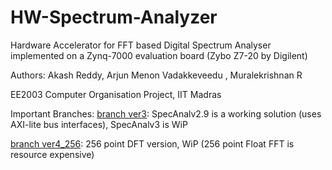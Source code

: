 # HW-Spectrum-Analyzer
Hardware Accelerator for FFT based Digital Spectrum Analyser implemented on a Zynq-7000 evaluation board (Zybo Z7-20 by Digilent)

Authors: Akash Reddy, Arjun Menon Vadakkeveedu , Muralekrishnan R

EE2003 Computer Organisation Project, IIT Madras

Important Branches:
[branch ver3](https://github.com/murale127/HW-Spectrum-Analyzer/tree/ver3): SpecAnalv2.9 is a working solution (uses AXI-lite bus interfaces), SpecAnalv3 is WiP

[branch ver4_256](https://github.com/murale127/HW-Spectrum-Analyzer/tree/ver4_256): 256 point DFT version, WiP (256 point Float FFT is resource expensive)
